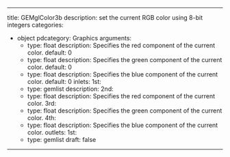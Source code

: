 
---
title: GEMglColor3b
description: set the current RGB color using 8-bit integers
categories:
  - object
pdcategory: Graphics
arguments:
    - type: float
      description: Specifies the red component of the current color.
      default: 0
    - type: float
      description: Specifies the green component of the current color.
      default: 0
    - type: float
      description: Specifies the blue component of the current color.
      default: 0
inlets:
  1st:
    - type: gemlist
      description:
  2nd:
    - type: float
      description: Specifies the red component of the current color.
  3rd:
    - type: float
      description: Specifies the green component of the current color.
  4th:
    - type: float
      description: Specifies the blue component of the current color.
outlets:
  1st:
    - type: gemlist
draft: false
---

